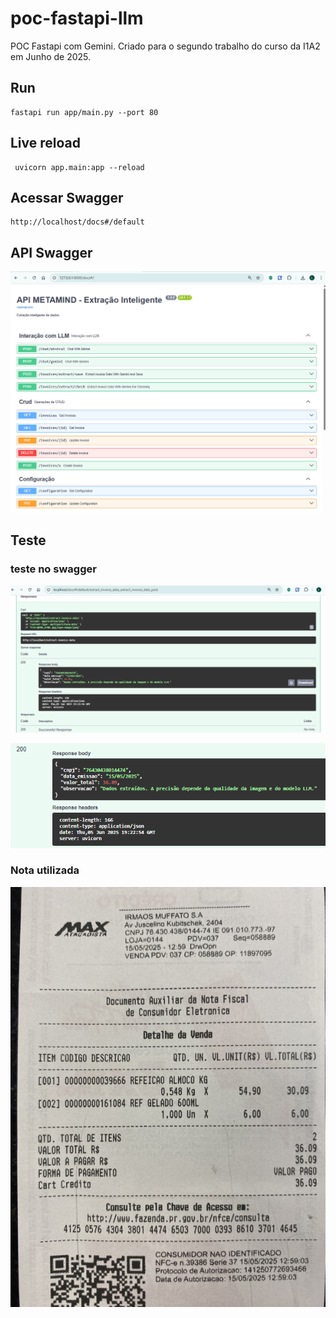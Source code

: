 # poc-fastapi-llm
POC Fastapi com Gemini. Criado para o segundo trabalho do curso da I1A2 em Junho de 2025.

## Run

```
fastapi run app/main.py --port 80
```

## Live reload

```
 uvicorn app.main:app --reload
```

## Acessar Swagger

```
http://localhost/docs#/default
```

## API Swagger

<div align="center">

![](notas-fiscais/api.png)

</div>

## Teste

### teste no swagger

<div align="center">

![](notas-fiscais/teste1.PNG)

![](notas-fiscais/teste1b.PNG)

</div>

### Nota utilizada

<div align="center">

![](notas-fiscais/nota1.PNG) 

</div>
